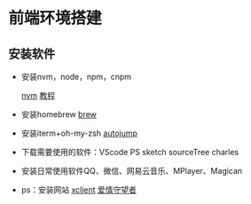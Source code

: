 # 前端环境搭建

## 安装软件 

* 安装nvm，node，npm，cnpm

  [nvm](https://github.com/creationix/nvm)    [教程](http://www.cnblogs.com/greenteaone/p/5065981.html)

* 安装homebrew    [brew](https://brew.sh/)

* 安装iterm+oh-my-zsh    [autojump](http://www.barretlee.com/blog/2015/03/30/autojump-in-mac/)

* 下载需要使用的软件：VScode    PS    sketch    sourceTree    charles

* 安装日常使用软件QQ、微信、网易云音乐、MPlayer、Magican

* ps：安装网站    [xclient](http://xclient.info/?_=cc9be0cb8eeba839d501c5ef633dc1d5)    [爱情守望者](https://www.waitsun.com/)



